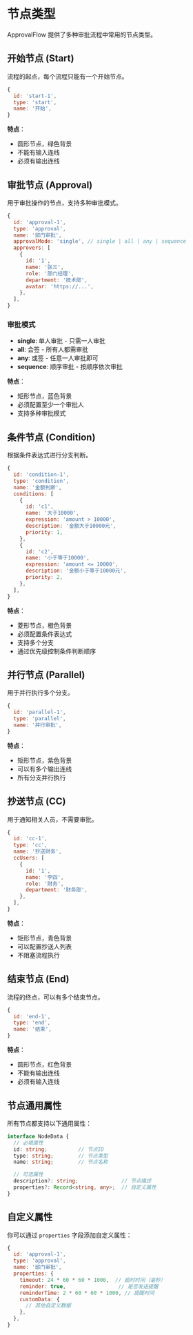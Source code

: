 # 节点类型

ApprovalFlow 提供了多种审批流程中常用的节点类型。

## 开始节点 (Start)

流程的起点，每个流程只能有一个开始节点。

```js
{
  id: 'start-1',
  type: 'start',
  name: '开始',
}
```

**特点**：
- 圆形节点，绿色背景
- 不能有输入连线
- 必须有输出连线

## 审批节点 (Approval)

用于审批操作的节点，支持多种审批模式。

```js
{
  id: 'approval-1',
  type: 'approval',
  name: '部门审批',
  approvalMode: 'single', // single | all | any | sequence
  approvers: [
    {
      id: '1',
      name: '张三',
      role: '部门经理',
      department: '技术部',
      avatar: 'https://...',
    },
  ],
}
```

### 审批模式

- **single**: 单人审批 - 只需一人审批
- **all**: 会签 - 所有人都需审批
- **any**: 或签 - 任意一人审批即可
- **sequence**: 顺序审批 - 按顺序依次审批

**特点**：
- 矩形节点，蓝色背景
- 必须配置至少一个审批人
- 支持多种审批模式

## 条件节点 (Condition)

根据条件表达式进行分支判断。

```js
{
  id: 'condition-1',
  type: 'condition',
  name: '金额判断',
  conditions: [
    {
      id: 'c1',
      name: '大于10000',
      expression: 'amount > 10000',
      description: '金额大于10000元',
      priority: 1,
    },
    {
      id: 'c2',
      name: '小于等于10000',
      expression: 'amount <= 10000',
      description: '金额小于等于10000元',
      priority: 2,
    },
  ],
}
```

**特点**：
- 菱形节点，橙色背景
- 必须配置条件表达式
- 支持多个分支
- 通过优先级控制条件判断顺序

## 并行节点 (Parallel)

用于并行执行多个分支。

```js
{
  id: 'parallel-1',
  type: 'parallel',
  name: '并行审批',
}
```

**特点**：
- 矩形节点，紫色背景
- 可以有多个输出连线
- 所有分支并行执行

## 抄送节点 (CC)

用于通知相关人员，不需要审批。

```js
{
  id: 'cc-1',
  type: 'cc',
  name: '抄送财务',
  ccUsers: [
    {
      id: '1',
      name: '李四',
      role: '财务',
      department: '财务部',
    },
  ],
}
```

**特点**：
- 矩形节点，青色背景
- 可以配置抄送人列表
- 不阻塞流程执行

## 结束节点 (End)

流程的终点，可以有多个结束节点。

```js
{
  id: 'end-1',
  type: 'end',
  name: '结束',
}
```

**特点**：
- 圆形节点，红色背景
- 不能有输出连线
- 必须有输入连线

## 节点通用属性

所有节点都支持以下通用属性：

```typescript
interface NodeData {
  // 必填属性
  id: string;          // 节点ID
  type: string;        // 节点类型
  name: string;        // 节点名称

  // 可选属性
  description?: string;              // 节点描述
  properties?: Record<string, any>;  // 自定义属性
}
```

## 自定义属性

你可以通过 `properties` 字段添加自定义属性：

```js
{
  id: 'approval-1',
  type: 'approval',
  name: '部门审批',
  properties: {
    timeout: 24 * 60 * 60 * 1000,  // 超时时间（毫秒）
    reminder: true,                 // 是否发送提醒
    reminderTime: 2 * 60 * 60 * 1000, // 提醒时间
    customData: {
      // 其他自定义数据
    },
  },
}
```
